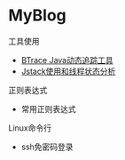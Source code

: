 # MyBlog

工具使用

 - [BTrace Java动态追踪工具](https://github.com/HuangZhiAn/MyBlog/blob/master/Btrace%26Jstack/BTrace%20Java%E5%8A%A8%E6%80%81%E8%BF%BD%E8%B8%AA%E5%B7%A5%E5%85%B7.md)
 - [Jstack使用和线程状态分析](https://github.com/HuangZhiAn/MyBlog/blob/master/Btrace%26Jstack/Jstack%E4%BD%BF%E7%94%A8%E5%92%8C%E7%BA%BF%E7%A8%8B%E7%8A%B6%E6%80%81%E5%88%86%E6%9E%90.md)

正则表达式

 - 常用正则表达式

Linux命令行

 - ssh免密码登录

<!--stackedit_data:
eyJoaXN0b3J5IjpbLTk3MTg3ODA0MywxNTAyMDA5MDMyLC00ND
A2OTE0ODVdfQ==
-->